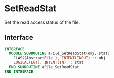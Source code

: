 # SetReadStat

Set the read access status of the file.

## Interface

```fortran
INTERFACE
  MODULE SUBROUTINE aFile_SetReadStat(obj, stat)
    CLASS(AbstractFile_), INTENT(INOUT) :: obj
    LOGICAL(LGT), INTENT(IN) :: stat
  END SUBROUTINE aFile_SetReadStat
END INTERFACE
```
